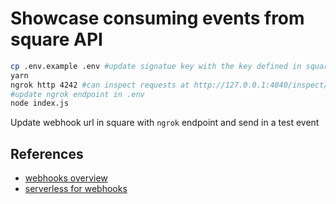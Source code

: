 # Showcase consuming events from square API

```bash
cp .env.example .env #update signatue key with the key defined in square
yarn
ngrok http 4242 #can inspect requests at http://127.0.0.1:4040/inspect/http
#update ngrok endpoint in .env
node index.js
```
Update webhook url in square with `ngrok` endpoint and send in a test event


## References

- [webhooks overview](https://developer.squareup.com/docs/webhooks-overview)
- [serverless for webhooks](https://medium.com/square-corner-blog/stop-using-servers-to-handle-webhooks-675d5dc926c0)
